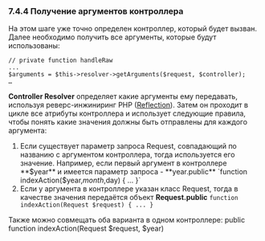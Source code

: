 ### 7.4.4 Получение аргументов контроллера

На этом шаге уже точно определен контроллер, который будет вызван. Далее необходимо получить все аргументы, которые будут использованы:
```
// private function handleRaw
...
$arguments = $this->resolver->getArguments($request, $controller);
…
```
**Controller Resolver** определяет какие аргументы ему передавать, используя реверс-инжиниринг PHP ([Reflection](https://www.google.com/url?q=http://php.net/manual/ru/intro.reflection.php&sa=D&ust=1455315226864000&usg=AFQjCNGP84wrJ8r0ktzlNB9vLNc2BAIxVA)). Затем он проходит в цикле все атрибуты контроллера и использует следующие правила, чтобы понять какие значения должны быть отправлены для каждого аргумента:

1.  Если существует параметр запроса Request, совпадающий по названию с аргументом контроллера, тогда используется его значение. Например, если первый аргумент в контроллере **$year** и имеется параметр запроса - **year.public** 
`function indexAction($year,$month,$day) { ... }`
2.  Если у аргумента в контроллере указан класс Request, тогда в качестве значения передаётся объект **Request.public**
`function indexAction(Request $request) { ... }`

Также можно совмещать оба варианта в одном контроллере:         public function indexAction(Request $request, $year)